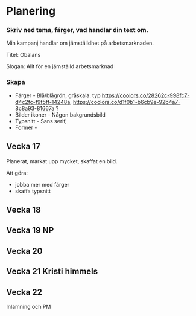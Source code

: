 # Planering

### Skriv ned tema, färger, vad handlar din text om.

Min kampanj handlar om jämställdhet på arbetsmarknaden. 

Titel: Obalans

Slogan: Allt för en jämställd arbetsmarknad

### Skapa 

* Färger - Blå/blågrön, gråskala. typ https://coolors.co/28262c-998fc7-d4c2fc-f9f5ff-14248a, https://coolors.co/d1f0b1-b6cb9e-92b4a7-8c8a93-81667a ?
* Bilder ikoner - Någon bakgrundsbild
* Typsnitt - Sans serif, 
* Former - 



## Vecka 17
Planerat, markat upp mycket, skaffat en bild. 

Att göra: 

* jobba mer med färger
* skaffa typsnitt


## Vecka 18



## Vecka 19 NP


## Vecka 20



## Vecka 21 Kristi himmels




## Vecka 22 

Inlämning och PM




